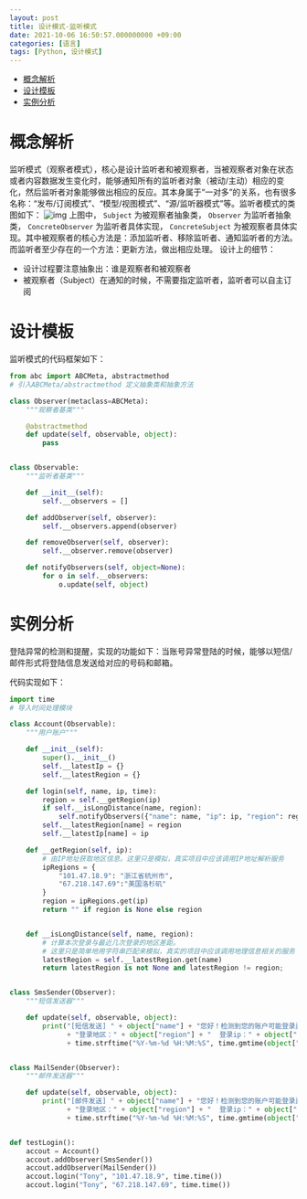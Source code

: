```yaml
---
layout: post
title: 设计模式-监听模式
date: 2021-10-06 16:50:57.000000000 +09:00
categories: [语言]
tags: [Python, 设计模式]
---
```

- [概念解析](#sec-1)
- [设计模板](#sec-2)
- [实例分析](#sec-3)

# 概念解析<a id="sec-1"></a>

监听模式（观察者模式），核心是设计监听者和被观察者，当被观察者对象在状态或者内容数据发生变化时，能够通知所有的监听者对象（被动/主动）相应的变化，然后监听者对象能够做出相应的反应。其本身属于“一对多”的关系，也有很多名称：“发布/订阅模式”、“模型/视图模式”、“源/监听器模式”等。监听者模式的类图如下： ![img](https://cdn.jsdelivr.net/gh/ZhengWG/Imgs_blog//2021-10-06-%25E8%25AE%25BE%25E8%25AE%25A1%25E6%25A8%25A1%25E5%25BC%258F-%25E7%259B%2591%25E5%2590%25AC%25E6%25A8%25A1%25E5%25BC%258F/20211006_143758.png) 上图中， `Subject` 为被观察者抽象类， `Observer` 为监听者抽象类， `ConcreteObserver` 为监听者具体实现， `ConcreteSubject` 为被观察者具体实现。其中被观察者的核心方法是：添加监听者、移除监听者、通知监听者的方法。而监听者至少存在的一个方法：更新方法，做出相应处理。 设计上的细节：

-   设计过程要注意抽象出：谁是观察者和被观察者
-   被观察者（Subject）在通知的时候，不需要指定监听者，监听者可以自主订阅

# 设计模板<a id="sec-2"></a>

监听模式的代码框架如下：

```python
from abc import ABCMeta, abstractmethod
# 引入ABCMeta/abstractmethod 定义抽象类和抽象方法

class Observer(metaclass=ABCMeta):
    """观察者基类"""

    @abstractmethod
    def update(self, observable, object):
        pass


class Observable:
    """监听者基类"""

    def __init__(self):
        self.__observers = []

    def addObserver(self, observer):
        self.__observers.append(observer)

    def removeObserver(self, observer):
        self.__observer.remove(observer)

    def notifyObservers(self, object=None):
        for o in self.__observers:
            o.update(self, object)
```

# 实例分析<a id="sec-3"></a>

登陆异常的检测和提醒，实现的功能如下：当账号异常登陆的时候，能够以短信/邮件形式将登陆信息发送给对应的号码和邮箱。

代码实现如下：

```python
import time
# 导入时间处理模块

class Account(Observable):
    """用户账户"""

    def __init__(self):
        super().__init__()
        self.__latestIp = {}
        self.__latestRegion = {}

    def login(self, name, ip, time):
        region = self.__getRegion(ip)
        if self.__isLongDistance(name, region):
            self.notifyObservers({"name": name, "ip": ip, "region": region, "time": time})
        self.__latestRegion[name] = region
        self.__latestIp[name] = ip

    def __getRegion(self, ip):
        # 由IP地址获取地区信息。这里只是模拟，真实项目中应该调用IP地址解析服务
        ipRegions = {
            "101.47.18.9": "浙江省杭州市",
            "67.218.147.69":"美国洛杉矶"
        }
        region = ipRegions.get(ip)
        return "" if region is None else region


    def __isLongDistance(self, name, region):
        # 计算本次登录与最近几次登录的地区差距。
        # 这里只是简单地用字符串匹配来模拟，真实的项目中应该调用地理信息相关的服务
        latestRegion = self.__latestRegion.get(name)
        return latestRegion is not None and latestRegion != region;


class SmsSender(Observer):
    """短信发送器"""

    def update(self, observable, object):
        print("[短信发送] " + object["name"] + "您好！检测到您的账户可能登录异常。最近一次登录信息：\n"
              + "登录地区：" + object["region"] + "  登录ip：" + object["ip"] + "  登录时间："
              + time.strftime("%Y-%m-%d %H:%M:%S", time.gmtime(object["time"])))


class MailSender(Observer):
    """邮件发送器"""

    def update(self, observable, object):
        print("[邮件发送] " + object["name"] + "您好！检测到您的账户可能登录异常。最近一次登录信息：\n"
              + "登录地区：" + object["region"] + "  登录ip：" + object["ip"] + "  登录时间："
              + time.strftime("%Y-%m-%d %H:%M:%S", time.gmtime(object["time"])))


def testLogin():
    accout = Account()
    accout.addObserver(SmsSender())
    accout.addObserver(MailSender())
    accout.login("Tony", "101.47.18.9", time.time())
    accout.login("Tony", "67.218.147.69", time.time())
```
